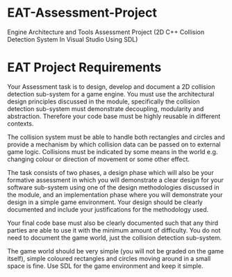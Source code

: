 # EAT-Assessment-Project
Engine Architecture and Tools Assessment Project (2D C++ Collision Detection System In Visual Studio Using SDL)

# EAT Project Requirements
Your Assessment task is to design, develop and document a 2D collision detection sub-system for a game engine. You must use the architectural design principles discussed in the module, specifically the collision detection sub-system must demonstrate decoupling, modularity and abstraction. Therefore your code base must be highly reusable in different contexts.

The collision system must be able to handle both rectangles and circles and provide a mechanism by which collision data can be passed on to external game logic. Collisions must be indicated by some means in the world e.g. changing colour or direction of movement or some other effect.

The task consists of two phases, a design phase which will also be your formative assessment in which you will demonstrate a clear design for your software sub-system using one of the design methodologies discussed in the module, and an implementation phase where you will demonstrate your design in a simple game environment. Your design should be clearly documented and include your justifications for the methodology used.

Your final code base must also be clearly documented such that any third parties are able to use it with the minimum amount of difficulty. You do not need to document the game world, just the collision detection sub-system.

The game world should be very simple (you will not be graded on the game itself), simple coloured rectangles and circles moving around in a small space is fine. Use SDL for the game environment and keep it simple.
